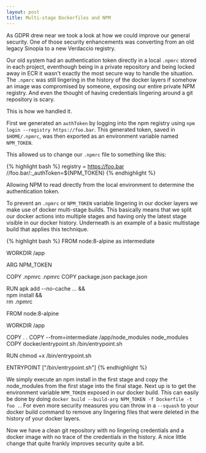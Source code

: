 ```yaml
---
layout: post
title: Multi-stage Dockerfiles and NPM
---
```

As GDPR drew near we took a look at how we could improve our general security. One of those security enhancements was converting from an old legacy Sinopia to a new Verdaccio registry.

Our old system had an authentication token directly in a local `.npmrc` stored in each project, eventhough being in a private repository and being locked away in ECR it wasn't exactly the most secure way to handle the situation. The `.npmrc` was still lingering in the history of the docker layers if somehow an image was compromised by someone, exposing our entire private NPM registry. And even the thought of having credentials lingering around a git repository is scary.

This is how we handled it. 

First we generated an `authToken` by logging into the npm registry using `npm login --registry https://foo.bar`. This generated token, saved in `$HOME/.npmrc`, was then exported as an environment variable named `NPM_TOKEN`.

This allowed us to change our `.npmrc` file to something like this:

{% highlight bash %}
registry = https://foo.bar
//foo.bar/:_authToken=${NPM_TOKEN}
{% endhighlight %}

Allowing NPM to read directly from the local environment to determine the authentication token. 

To prevent an `.npmrc` or `NPM_TOKEN` variable lingering in our docker layers we make use of docker multi-stage builds. This basically means that we split our docker actions into multiple stages and having only the latest stage visible in our docker history. Underneath is an example of a basic multistage build that applies this technique.

{% highlight bash %}
FROM node:8-alpine as intermediate

WORKDIR /app

ARG NPM_TOKEN

COPY .npmrc .npmrc
COPY package.json package.json

RUN apk add --no-cache ... && \
  npm install && \
  rm .npmrc

FROM node:8-alpine

WORKDIR /app

COPY . .
COPY --from=intermediate /app/node_modules node_modules
COPY docker/entrypoint.sh /bin/entrypoint.sh

RUN chmod +x /bin/entrypoint.sh

ENTRYPOINT ["/bin/entrypoint.sh"]
{% endhighlight %}

We simply execute an npm install in the first stage and copy the node_modules from the first stage into the final stage. Next up is to get the environment variable `NPM_TOKEN` exposed in our docker build. This can easily be done by doing `docker build --build-arg NPM_TOKEN -f Dockerfile -t foo .`. For even more security measures you can throw in a `--squash` to your docker build command to remove any lingering files that were deleted in the history of your docker layers.

Now we have a clean git repository with no lingering credentials and a docker image with no trace of the credentials in the history. A nice little change that quite frankly improves security quite a bit.
